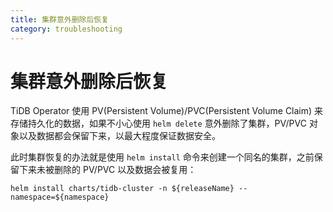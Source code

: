 ```yaml
---
title: 集群意外删除后恢复
category: troubleshooting
---
```


# 集群意外删除后恢复

TiDB Operator 使用 PV(Persistent Volume)/PVC(Persistent Volume Claim) 来存储持久化的数据，如果不小心使用 `helm delete` 意外删除了集群，PV/PVC 对象以及数据都会保留下来，以最大程度保证数据安全。

此时集群恢复的办法就是使用 `helm install` 命令来创建一个同名的集群，之前保留下来未被删除的 PV/PVC 以及数据会被复用：

```shell
helm install charts/tidb-cluster -n ${releaseName} --namespace=${namespace}
```
